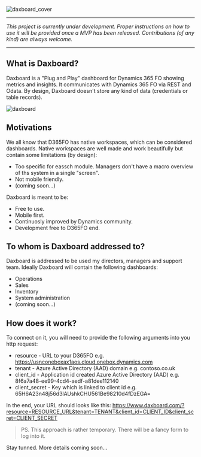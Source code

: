 ![daxboard_cover](https://github.com/anderson-joyle/Daxboard/blob/master/daxboard_cover.jpeg)
***
<i>This project is currently under development. Proper instructions on how to use it will be provided once a MVP has been released. Contributions (of any kind) are always welcome.</i>
***

## What is Daxboard?
Daxboard is a "Plug and Play" dashboard for Dynamics 365 FO showing metrics and insights. It communicates with Dynamics 365 FO via REST and Odata.
By design, Daxboard doesn't store any kind of data (credentials or table records).

![daxboard](https://github.com/anderson-joyle/Daxboard/blob/master/screenshot.png)

## Motivations
We all know that D365FO has native workspaces, which can be considered dashboards. Native workspaces are well made and work beautifully but contain some limitations (by design):
* Too specific for eassch module. Managers don't have a macro overview of ths system in a single "screen".
* Not mobile friendly.
* (coming soon...)

Daxboard is meant to be:
* Free to use.
* Mobile first.
* Continuosly improved by Dynamics community.
* Development free to D365FO end.

## To whom is Daxboard addressed to?
Daxboard is addressed to be used my directors, managers and support team.
Ideally Daxboard will contain the following dashboards:
* Operations
* Sales
* Inventory
* System administration
* (coming soon...)

## How does it work?
To connect on it, you will need to provide the following arguments into you http request:
* resource - URL to your D365FO e.g.  https://usnconeboxax1aos.cloud.onebox.dynamics.com
* tenant - Azure Active Directory (AAD) domain e.g. contoso.co.uk
* client_id - Application id created Azure Active Directory (AAD) e.g. 8f6a7a48-ee99-4cd4-aedf-a81dee112140
* client_secret - Key which is linked to client id e.g. 65H6A23n48j56d3lAUshkCHU561Be98210d4fDzEGA=

In the end, your URL should looks like this:
https://www.daxboard.com/?resource=RESOURCE_URL&tenant=TENANT&client_id=CLIENT_ID&client_scret=CLIENT_SECRET


> PS. This approach is rather temporary. There will be a fancy form to log into it.

Stay tunned. More details coming soon...
